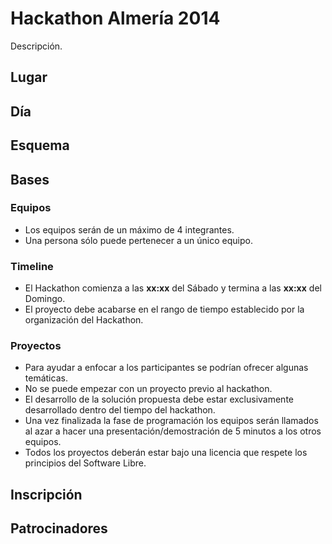 Hackathon Almería 2014
======================

Descripción.

Lugar
-----

Día
---

Esquema
-------


Bases
-----

### Equipos
* Los equipos serán de un máximo de 4 integrantes. 
* Una persona sólo puede pertenecer a un único equipo.

### Timeline
* El Hackathon comienza a las **xx:xx** del Sábado y termina a las **xx:xx** del Domingo.
* El proyecto debe acabarse en el rango de tiempo establecido por la organización del Hackathon.

### Proyectos
* Para ayudar a enfocar a los participantes se podrían ofrecer algunas temáticas.
* No se puede empezar con un proyecto previo al hackathon. 
* El desarrollo de la solución propuesta debe estar exclusivamente desarrollado dentro del tiempo del hackathon.
* Una vez finalizada la fase de programación los equipos serán llamados al azar a hacer una presentación/demostración de 5 minutos a los otros equipos.
* Todos los proyectos deberán estar bajo una licencia que respete los principios del Software Libre.


Inscripción
------------


Patrocinadores
--------------
